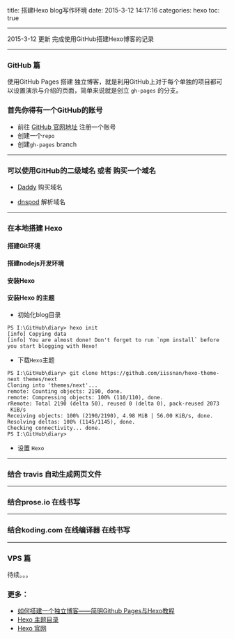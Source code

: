 title: 搭建Hexo blog写作环境
date: 2015-3-12 14:17:16
categories: hexo
toc: true

---

2015-3-12 更新  完成使用GitHub搭建Hexo博客的记录

---

### **GitHub 篇**
使用GitHub Pages 搭建 独立博客，就是利用GitHub上对于每个单独的项目都可以设置演示与介绍的页面，简单来说就是创立 `gh-pages` 的分支。

### 首先你得有一个GitHub的账号 
  - 前往 [GitHub 官网地址](https://github.com)  注册一个账号 
 - 创建一个`repo`
 - 创建`gh-pages` branch
 
---

### 可以使用GitHub的二级域名 或者 购买一个域名

- [Daddy](https://www.Godaddy.com) 购买域名

- [dnspod](https://www.dnspod.cn/) 解析域名
 
---
### 在本地搭建 Hexo 

#### 搭建Git环境 

#### 搭建nodejs开发环境
  
#### 安装Hexo
  
#### 安装Hexo 的主题

- 初始化blog目录 

```
PS I:\GitHub\diary> hexo init
[info] Copying data
[info] You are almost done! Don't forget to run `npm install` before you start blogging with Hexo!
```
- 下载`Hexo`主题

```
PS I:\GitHub\diary> git clone https://github.com/iissnan/hexo-theme-next themes/next
Cloning into 'themes/next'...
remote: Counting objects: 2190, done.
remote: Compressing objects: 100% (110/110), done.
rRemote: Total 2190 (delta 50), reused 0 (delta 0), pack-reused 2073
 KiB/s
Receiving objects: 100% (2190/2190), 4.98 MiB | 56.00 KiB/s, done.
Resolving deltas: 100% (1145/1145), done.
Checking connectivity... done.
PS I:\GitHub\diary>
```
- 设置 `Hexo`


---
### 结合 travis 自动生成网页文件
 
---

### 结合prose.io 在线书写

---

### 结合koding.com 在线编译器 在线书写

---

### **VPS 篇**
待续。。。




### 更多：

- [如何搭建一个独立博客——简明Github Pages与Hexo教程](http://cnfeat.com/2014/05/10/2014-05-11-how-to-build-a-blog/)
- [Hexo 主题目录](https://github.com/hexojs/hexo/wiki/themes)
- [Hexo 官网](http://hexo.io/)
